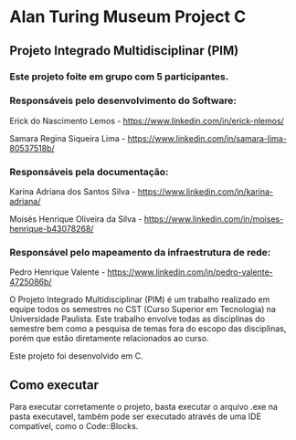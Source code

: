 # Alan Turing Museum Project C

## Projeto Integrado Multidisciplinar (PIM)

### Este projeto foite em grupo com 5 participantes.
### Responsáveis pelo desenvolvimento do Software:
Erick do Nascimento Lemos - https://www.linkedin.com/in/erick-nlemos/

Samara Regina Siqueira Lima - https://www.linkedin.com/in/samara-lima-80537518b/

### Responsáveis pela documentação:
Karina Adriana dos Santos Silva - https://www.linkedin.com/in/karina-adriana/

Moisés Henrique Oliveira da Silva - https://www.linkedin.com/in/moises-henrique-b43078268/

### Responsável pelo mapeamento da infraestrutura de rede: 
Pedro Henrique Valente - https://www.linkedin.com/in/pedro-valente-4725086b/

O Projeto Integrado Multidisciplinar (PIM) é um trabalho realizado em equipe todos os semestres no CST (Curso Superior em Tecnologia) na Universidade Paulista. 
Este trabalho envolve todas as disciplinas do semestre bem como a pesquisa de temas fora do escopo das disciplinas, porém que estão diretamente relacionados ao curso.

Este projeto foi desenvolvido em C.

## Como executar

Para executar corretamente o projeto, basta executar o arquivo .exe na pasta executavel, também pode ser executado através de uma IDE compatível, como o Code::Blocks.

